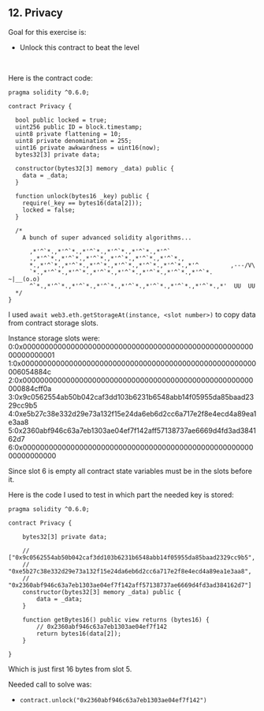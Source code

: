 ## 12. Privacy

Goal for this exercise is:

- Unlock this contract to beat the level


<br/>

Here is the contract code:
~~~
pragma solidity ^0.6.0;

contract Privacy {

  bool public locked = true;
  uint256 public ID = block.timestamp;
  uint8 private flattening = 10;
  uint8 private denomination = 255;
  uint16 private awkwardness = uint16(now);
  bytes32[3] private data;

  constructor(bytes32[3] memory _data) public {
    data = _data;
  }
  
  function unlock(bytes16 _key) public {
    require(_key == bytes16(data[2]));
    locked = false;
  }

  /*
    A bunch of super advanced solidity algorithms...

      ,*'^`*.,*'^`*.,*'^`*.,*'^`*.,*'^`*.,*'^`
      .,*'^`*.,*'^`*.,*'^`*.,*'^`*.,*'^`*.,*'^`*.,
      *.,*'^`*.,*'^`*.,*'^`*.,*'^`*.,*'^`*.,*'^`*.,*'^         ,---/V\
      `*.,*'^`*.,*'^`*.,*'^`*.,*'^`*.,*'^`*.,*'^`*.,*'^`*.    ~|__(o.o)
      ^`*.,*'^`*.,*'^`*.,*'^`*.,*'^`*.,*'^`*.,*'^`*.,*'^`*.,*'  UU  UU
  */
}
~~~

I used `await web3.eth.getStorageAt(instance, <slot number>)` to copy
data from contract storage slots.
 
Instance storage slots were:
0:0x0000000000000000000000000000000000000000000000000000000000000001
1:0x000000000000000000000000000000000000000000000000000000006054884c
2:0x00000000000000000000000000000000000000000000000000000000884cff0a
3:0x9c0562554ab50b042caf3dd103b6231b6548abb14f05955da85baad2329cc9b5
4:0xe5b27c38e332d29e73a132f15e24da6eb6d2cc6a717e2f8e4ecd4a89ea1e3aa8
5:0x2360abf946c63a7eb1303ae04ef7f142aff57138737ae6669d4fd3ad384162d7
6:0x0000000000000000000000000000000000000000000000000000000000000000

Since slot 6 is empty all contract state variables  must be in the slots before it.


Here is the code I used to test in which part the needed key is stored:
~~~
pragma solidity ^0.6.0;

contract Privacy {

    bytes32[3] private data;
    
    // ["0x9c0562554ab50b042caf3dd103b6231b6548abb14f05955da85baad2329cc9b5",
    // "0xe5b27c38e332d29e73a132f15e24da6eb6d2cc6a717e2f8e4ecd4a89ea1e3aa8",
    // "0x2360abf946c63a7eb1303ae04ef7f142aff57138737ae6669d4fd3ad384162d7"]
    constructor(bytes32[3] memory _data) public {
        data = _data;
    }
    
    function getBytes16() public view returns (bytes16) {
        // 0x2360abf946c63a7eb1303ae04ef7f142    
        return bytes16(data[2]);
    }
  
}
~~~

Which is just first 16 bytes from slot 5.

Needed call to solve was:

- `contract.unlock("0x2360abf946c63a7eb1303ae04ef7f142")`
